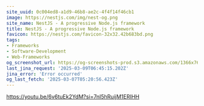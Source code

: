 ```yaml
---
site_uuid: 0c004ed8-a1d9-46b8-ae2c-4f4f14f46cb1
image: https://nestjs.com/img/nest-og.png
site_name: NestJS - A progressive Node.js framework
title: NestJS - A progressive Node.js framework
favicon: https://nestjs.com/favicon-32x32.42b683bd.png
tags:
- Frameworks
- Software-Development
- Web-Frameworks
og_screenshot_url: https://og-screenshots-prod.s3.amazonaws.com/1366x768/80/false/8b5c77aabe1ebea726832351cbaa511b1a686426c96e5616361d55601ff3a918.jpeg
last_jina_request: '2025-03-09T06:45:15.202Z'
jina_error: 'Error occurred'
og_last_fetch: '2025-03-07T05:20:56.423Z'
---
```

https://youtu.be/6v6tuEk2YdM?si=7nI5hRuijM1ERIHH
